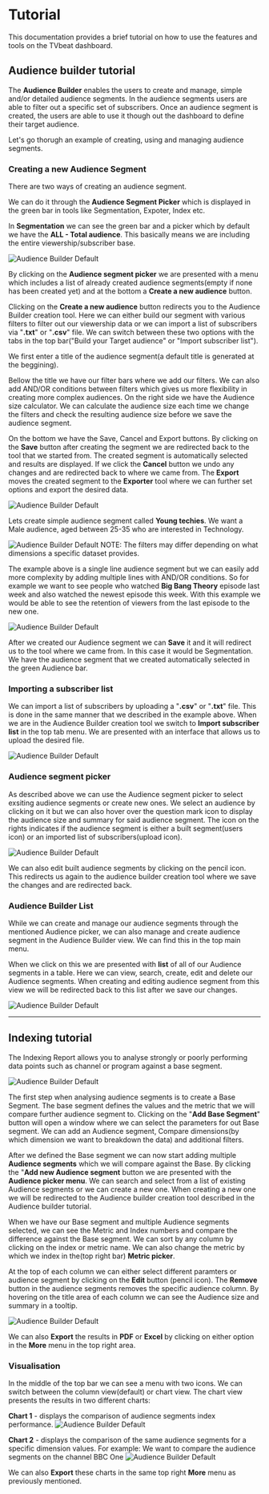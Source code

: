 # Tutorial

This documentation provides a brief tutorial on how to use the features and tools on the TVbeat dashboard. 

## Audience builder tutorial
The **Audience Builder** enables the users to create and manage, simple and/or detailed audience segments. In the audience segments users are able to filter out a specific set of subscribers. Once an audience segment is created, the users are able to use it though out the dashboard to define their target audience.

Let's go thorugh an example of creating, using and managing audience segments.

### Creating a new **Audience Segment**
There are two ways of creating an audience segment. 

We can do it through the **Audience Segment Picker** which is displayed in the green bar in tools like Segmentation, Expoter, Index etc.

In  **Segmentation** we can see the green bar and a picker which by default we have the **ALL - Total audience**. This basically means we 
are including the entire viewership/subscriber base. 

![Audience Builder Default](https://raw.githubusercontent.com/tvbeat/public/master/docs/img/Segmentation-Picker.png)

By clicking on the **Audience segment picker** we are presented with a menu which includes a list of already created audience 
segments(empty if none has been created yet) and at the bottom a **Create a new audience** button. 

Clicking on the **Create a new audience** button redirects you to the Audience Builder creation tool. Here we can either build our segment
with various filters to filter out our viewership data or we can import a list of subscribers via "**.txt**" or "**.csv**" file. We can 
switch between these two options with the tabs in the top bar("Build your Target audience" or "Import subscriber list").

We first enter a title of the audience segment(a default title is generated at the beggining). 

Bellow the title we have our filter bars where we add our filters. We can also add AND/OR conditions between filters 
which gives us more flexibility in creating more complex audiences. On the right side we have the Audience size calculator. We can calculate the audience size each time we change the filters and check the resulting audience size before we save the audience segment.

On the bottom we have the Save, Cancel and Export buttons. By clicking on the **Save** button after creating the segment we are redirected back to the tool that we started from. The created segment is automatically selected and results are displayed. If we click the **Cancel** button we undo any changes and are redirected back to where we came from. The **Export** moves the created segment to the **Exporter** tool where we can further set options and export the desired data.

![Audience Builder Default](https://raw.githubusercontent.com/tvbeat/public/master/docs/img/audience-builder-default.png)

Lets create simple audience segment called **Young techies**. We want a Male audience, aged between 25-35 who are interested in Technology.

![Audience Builder Default](https://raw.githubusercontent.com/tvbeat/public/master/docs/img/young-techies-example.png)
NOTE: The filters may differ depending on what dimensions a specific dataset provides.

The example above is a single line audience segment but we can easily add more complexity by adding multiple lines with AND/OR conditions. So for example we want to see people who watched **Big Bang Theory** episode last week and also watched the newest episode this week. With this example we would be able to see the retention of viewers from the last episode to the new one.

![Audience Builder Default](https://raw.githubusercontent.com/tvbeat/public/master/docs/img/big-bang-theory-example.png)

After we created our Audience segment we can **Save** it and it will redirect us to the tool where we came from. In this case it would be Segmentation. We have the audience segment that we created automatically selected in the green Audience bar.

### Importing a subscriber list
We can import a list of subscribers by uploading a "**.csv**" or "**.txt**" file. This is done in the same manner that we described in the example above. When we are in the Audience Builder creation tool we switch to **Import subscriber list** in the top tab menu. We are presented with an interface that allows us to upload the desired file.

![Audience Builder Default](https://raw.githubusercontent.com/tvbeat/public/master/docs/img/import-subs.gif)

### Audience segment picker
As described above we can use the Audience segment picker to select exsiting audience segments or create new ones. We select an audience by clicking on it but we can also hover over the question mark icon to display the audience size and summary for said audience segment. The icon on the rights indicates if the audience segment is either a built segment(users icon) or an imported list of subscribers(upload icon). 

![Audience Builder Default](https://raw.githubusercontent.com/tvbeat/public/master/docs/img/Segmentation-Picker.png)

We can also edit built audience segments by clicking on the pencil icon. This redirects us again to the audience builder creation tool where we save the changes and are redirected back.

### Audience Builder List
While we can create and manage our audience segments through the mentioned Audience picker, we can also manage and create audience segment in the Audience Builder view. We can find this in the top main menu.

When we click on this we are presented with **list** of all of our Audience segments in a table. Here we can view, search, create, edit and delete our Audience segments. When creating and editing audience segment from this view we will be redirected back to this list after we save our changes.

![Audience Builder Default](https://raw.githubusercontent.com/tvbeat/public/master/docs/img/audience-builder-list.gif)

----

## Indexing tutorial
The Indexing Report allows you to analyse strongly or poorly performing data points such as channel or program against a base segment.

![Audience Builder Default](https://raw.githubusercontent.com/tvbeat/public/master/docs/img/audience-builder-list.gif)

The first step when analysing audience segments is to create a Base Segment. The base segment defines the values and the metric that we will compare further audience segment to. Clicking on the "**Add Base Segment**" button will open a window where we can select the parameters for out Base segment. We can add an Audience segment, Compare dimensions(by which dimension we want to breakdown the data) and additional filters. 

After we defined the Base segment we can now start adding multiple **Audience segments** which we will compare against the Base. By clicking the "**Add new Audience segment** button we are presented with the **Audience picker menu**. We can search and select from a list of existing Audience segments or we can create a new one. When creating a new one we will be redirected to the Audience builder creation tool described in the Audience builder tutorial.

When we have our Base segment and multiple Audience segments selected, we can see the Metric and Index numbers and compare the difference against the Base segment. We can sort by any column by clicking on the index or metric name. We can also change the metric by which we index in the(top right bar) **Metric picker**.

At the top of each column we can either select different paramters or audience segment by clicking on the **Edit** button (pencil icon). The **Remove** button in the audience segments removes the specific audience column. By hovering on the title area of each column we can see the Audience size and summary in a tooltip.

![Audience Builder Default](https://raw.githubusercontent.com/tvbeat/public/master/docs/img/index-hover.png)

We can also **Export** the results in **PDF** or **Excel** by clicking on either option in the **More** menu in the top right area.

### Visualisation
In the middle of the top bar we can see a menu with two icons. We can switch between the column view(default) or chart view. The chart view presents the results in two different charts:

**Chart 1** - displays the comparison of audience segments index performance.
![Audience Builder Default](https://raw.githubusercontent.com/tvbeat/public/master/docs/img/index-viz1.png)

**Chart 2** - displays the comparison of the same audience segments for a specific dimension values. For example: We want to compare the audience segments on the channel BBC One
![Audience Builder Default](https://raw.githubusercontent.com/tvbeat/public/master/docs/img/index-viz2.png)

We can also **Export** these charts in the same top right **More** menu as previously mentioned.




